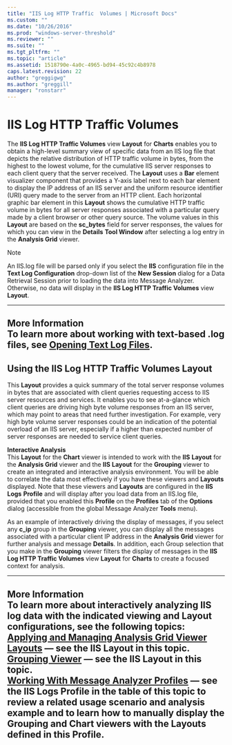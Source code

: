 ```yaml
---
title: "IIS Log HTTP Traffic  Volumes | Microsoft Docs"
ms.custom: ""
ms.date: "10/26/2016"
ms.prod: "windows-server-threshold"
ms.reviewer: ""
ms.suite: ""
ms.tgt_pltfrm: ""
ms.topic: "article"
ms.assetid: 1518790e-4a0c-4965-bd94-45c92c4b8978
caps.latest.revision: 22
author: "greggigwg"
ms.author: "greggill"
manager: "ronstarr"
---
```

# IIS Log HTTP Traffic  Volumes
The **IIS Log HTTP Traffic Volumes** view **Layout** for **Charts** enables you to obtain a high-level summary view of  specific data from an IIS log file that depicts the relative distribution of HTTP traffic volume in bytes, from the highest to the lowest volume, for the cumulative IIS server responses to each client query that the server received. The **Layout** uses a **Bar** element visualizer component that provides a Y-axis label next to each bar element to display the IP address of an IIS server and the uniform resource identifier (URI) query made to the server from an HTTP  client. Each horizontal graphic bar element in this **Layout** shows the cumulative HTTP traffic volume in bytes for all server responses associated with a particular query made by a client browser or other query source. The volume values in this **Layout** are based on the **sc_bytes** field for server responses, the values for which you can view in the **Details** **Tool Window** after selecting a log entry in the **Analysis Grid** viewer.  
  
> [!NOTE]
>  An IIS.log file will be parsed only if you select the **IIS** configuration file in the **Text Log Configuration** drop-down list of the **New Session** dialog for a Data Retrieval Session prior to loading the data into Message Analyzer. Otherwise, no data will display in the **IIS Log HTTP Traffic Volumes** view **Layout**.  
>   
> ---  
>   
>  **More Information**   
>  **To learn more** about working with text-based .log files, see [Opening Text Log Files](opening-text-log-files.md).  
>---  
  
## Using the IIS Log HTTP Traffic Volumes Layout  
 This **Layout** provides a quick summary of the total server response volumes in bytes that are associated with client queries requesting access to IIS server resources and services. It enables you to see at-a-glance which client queries are driving high byte volume responses from an IIS server, which may point to areas that need further investigation. For example, very high byte volume server responses could be an indication of the potential overload of an IIS server, especially if a higher than expected number of server responses are needed to service client queries.  
  
 **Interactive Analysis**   
This **Layout** for the **Chart** viewer is intended to work with the **IIS** **Layout** for the **Analysis Grid** viewer and the **IIS** **Layout** for the **Grouping** viewer to create an integrated and interactive analysis environment. You will be able to correlate the data most effectively if you have these viewers and **Layouts** displayed. Note that these viewers and **Layouts** are configured in the **IIS Logs** **Profile** and will display after you  load data from an IIS.log file, provided that you enabled this **Profile** on the **Profiles** tab of the **Options** dialog (accessible from the global Message Analyzer **Tools** menu).  
  
 As an example of interactively driving the display of messages, if you select any **c_ip** group  in the **Grouping** viewer, you can display all the messages associated with a particular client IP address in the **Analysis Grid** viewer for further analysis and message **Details**. In addition, each Group selection that you make in the **Grouping** viewer filters the display of messages in the **IIS Log HTTP Traffic Volumes** view **Layout** for **Charts** to create a focused context for analysis.  
  
---  
  
 **More Information**   
 **To learn more** about interactively analyzing IIS log data with the indicated viewing and **Layout** configurations, see the following topics:  
[Applying and Managing Analysis Grid Viewer Layouts](applying-and-managing-analysis-grid-viewer-layouts.md) — see the **IIS** **Layout** in this topic.  
[Grouping Viewer](grouping-viewer.md) — see the **IIS** **Layout** in this topic.  
[Working With Message Analyzer Profiles](working-with-message-analyzer-profiles.md) — see the **IIS Logs** **Profile** in the table of this topic to review a related usage scenario and analysis example and to learn how to manually display the **Grouping** and **Chart** viewers with the **Layouts** defined in this **Profile**.  
---